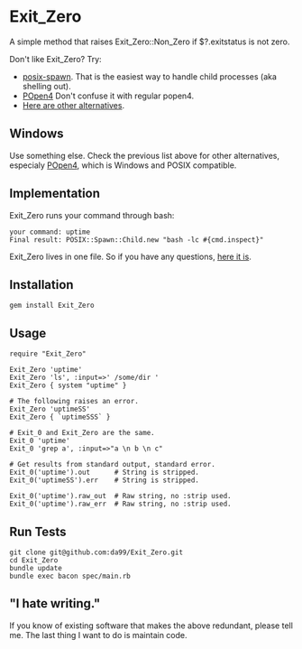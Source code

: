 
Exit\_Zero
=========

A simple method that raises Exit\_Zero::Non\_Zero 
if $?.exitstatus is not zero. 

Don't like Exit\_Zero? Try:

* [posix-spawn](https://github.com/rtomayko/posix-spawn).
That is the easiest way to handle child processes 
(aka shelling out). 
* [POpen4](https://github.com/shairontoledo/popen4) Don't confuse it with regular popen4.
* [Here are other alternatives](http://stackoverflow.com/questions/6338908/ruby-difference-between-exec-system-and-x-or-backticks).

Windows
------

Use something else. Check the previous list above
for other alternatives, 
especialy [POpen4](https://github.com/shairontoledo/popen4),
which is Windows and POSIX compatible.

Implementation
----

Exit\_Zero runs your command through bash:

    your command: uptime
    Final result: POSIX::Spawn::Child.new "bash -lc #{cmd.inspect}"

Exit\_Zero lives in one file. So if you have any questions, [here
it is](https://github.com/da99/Exit\_Zero/blob/master/lib/Exit\_Zero.rb).


Installation
------------

    gem install Exit_Zero

Usage
------

    require "Exit_Zero"
    
    Exit_Zero 'uptime'
    Exit_Zero 'ls', :input=>' /some/dir '
    Exit_Zero { system "uptime" }
    
    # The following raises an error.
    Exit_Zero 'uptimeSS'
    Exit_Zero { `uptimeSSS` }

    # Exit_0 and Exit_Zero are the same.
    Exit_0 'uptime'
    Exit_0 'grep a', :input=>"a \n b \n c"

    # Get results from standard output, standard error.
    Exit_0('uptime').out      # String is stripped.
    Exit_0('uptimeSS').err    # String is stripped.
    
    Exit_0('uptime').raw_out  # Raw string, no :strip used.
    Exit_0('uptime').raw_err  # Raw string, no :strip used.
    
Run Tests
---------

    git clone git@github.com:da99/Exit_Zero.git
    cd Exit_Zero
    bundle update
    bundle exec bacon spec/main.rb

"I hate writing."
-----------------------------

If you know of existing software that makes the above redundant,
please tell me. The last thing I want to do is maintain code.


